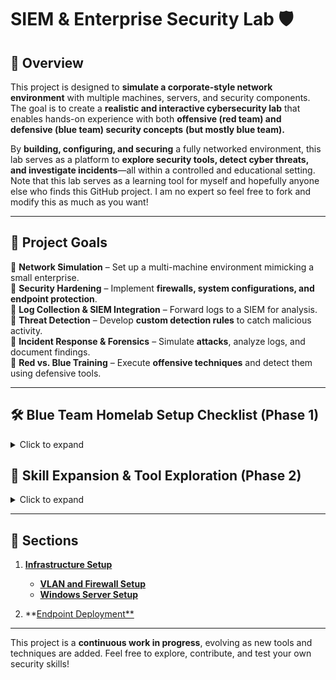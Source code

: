 # **SIEM & Enterprise Security Lab 🛡️**

## **🔹 Overview**

This project is designed to **simulate a corporate-style network environment** with multiple machines, servers, and security components. The goal is to create a **realistic and interactive cybersecurity lab** that enables hands-on experience with both **offensive (red team) and defensive (blue team) security concepts** **(but mostly blue team).**

By **building, configuring, and securing** a fully networked environment, this lab serves as a platform to **explore security tools, detect cyber threats, and investigate incidents**—all within a controlled and educational setting. Note that this lab serves as a learning tool for myself and hopefully anyone else who finds this GitHub project. I am no expert so feel free to fork and modify this as much as you want!

------

## **🎯 Project Goals**

🔹 **Network Simulation** – Set up a multi-machine environment mimicking a small enterprise.  
🔹 **Security Hardening** – Implement **firewalls, system configurations, and endpoint protection**.  
🔹 **Log Collection & SIEM Integration** – Forward logs to a SIEM for analysis.  
🔹 **Threat Detection** – Develop **custom detection rules** to catch malicious activity.  
🔹 **Incident Response & Forensics** – Simulate **attacks**, analyze logs, and document findings.  
🔹 **Red vs. Blue Training** – Execute **offensive techniques** and detect them using defensive tools.  

------

## 🛠️ Blue Team Homelab Setup Checklist (Phase 1)

<details>
<summary>Click to expand</summary>

### 🔹 Infrastructure Setup

✅ Configure VLANs + Firewall  
✅ Deploy Windows Server  
✅ Configure Active Directory Domain  
✅ Set up DNS & DHCP  
✅ Create AD users  

### 🔹 Endpoint Deployment

✅ Deploy Windows 10/11 Workstations  
✅ Join to Domain  
✅ Create user sessions, simulate real usage  
✅ Install Sysmon + SwiftOnSecurity config  

### 🔹 SIEM (Wazuh) Setup

- [ ] Deploy Linux VM (Ubuntu recommended)  
- [ ] Install Wazuh Stack (Wazuh Manager, Elasticsearch, Kibana, Filebeat)  
- [ ] Open ports in firewall  
- [ ] Access Wazuh Dashboard via browser  

### 🔹 Agent Deployment

- [ ] Install Wazuh agent on Windows Server  
- [ ] Install agent on all Windows clients  
- [ ] Register agents with Wazuh Manager  
- [ ] Confirm logs received  

### 🔹 Log Collection Validation

- [ ] View EventLogs, Sysmon events in Wazuh UI  
- [ ] Simulate:  
  - [ ] Failed logins  
  - [ ] PowerShell execution  
  - [ ] RDP usage  
- [ ] Confirm rules fired, alerts generated  

### 🔹 Network Visibility

- [ ] Deploy Suricata or Zeek on dedicated VM  
- [ ] Mirror VLAN traffic to sensor (if possible)  
- [ ] Send logs to Wazuh via Filebeat  

### 🔹 Threat Simulation & Detection

- [ ] Install Atomic Red Team on a test endpoint  
- [ ] Run:  
  - [ ] T1059 – PowerShell execution  
  - [ ] T1110 – Brute-force attempt  
  - [ ] T1055 – Process injection  
- [ ] Confirm alerts appear in Wazuh  
- [ ] Analyze rules, tag with MITRE ATT&CK  

### 🔹 Dashboarding & Alerting

- [ ] Create Kibana dashboards:  
  - [ ] Failed logins  
  - [ ] Top processes  
  - [ ] Alerts by severity  
- [ ] Build custom detection rules in Wazuh  
- [ ] Link rules to techniques  
</details> 

## 🧠 Skill Expansion & Tool Exploration (Phase 2)

<details>
<summary>Click to expand</summary>

### 🔹 Splunk SIEM (Free Tier)

- [ ] Deploy Splunk Free Edition (500MB/day)  
- [ ] Forward logs from one Windows client  
- [ ] Practice SPL (Search Processing Language)  
- [ ] Replicate Wazuh detections in Splunk  
- [ ] Create basic dashboards and alerts

### 🔹 ELK Stack (Standalone)

- [ ] Deploy vanilla ELK (Elasticsearch + Logstash + Kibana)  
- [ ] Forward logs from endpoints or test logs  
- [ ] Create custom ingestion pipelines with Logstash  
- [ ] Visualize data in Kibana  
- [ ] Compare ELK with Wazuh experience

### 🔹 Zeek (Bro) Network Monitoring

- [ ] Install Zeek on a sensor VM  
- [ ] Send VLAN traffic via mirror or tap interface  
- [ ] Analyze:  
  - [ ] DNS logs  
  - [ ] HTTP logs  
  - [ ] SSL, SSH activity  
- [ ] Forward Zeek logs to ELK or Wazuh

### 🔹 Advanced Threat Simulation

- [ ] Use MITRE Caldera for red team automation  
- [ ] Write detection rules based on Caldera activity  
- [ ] Map alerts to MITRE ATT&CK Navigator

### 🔹 Detection Engineering Practice

- [ ] Write Sigma rules based on log observations  
- [ ] Convert Sigma to Wazuh/Splunk detection syntax  
- [ ] Build a “Detection Catalog” in GitHub  
  - [ ] Detection name  
  - [ ] Trigger method  
  - [ ] Log source  
  - [ ] Tool used (Wazuh, Splunk, etc.)  
  - [ ] MITRE ID

</details>

------
## 🚀 **Sections**

1. [**Infrastructure Setup**](https://github.com/alexh200/blue-team-homelab/tree/main/infrastructure_setup/vlan_firewall_setup.md)
   
	*  [**VLAN and Firewall Setup**](https://github.com/alexh200/blue-team-homelab/tree/main/infrastructure_setup/vlan_firewall_setup.md)
	*  [**Windows Server Setup**](https://github.com/alexh200/blue-team-homelab/tree/main/infrastructure_setup/windows_server_setup.md)
	
2. **[Endpoint Deployment**](https://github.com/alexh200/blue-team-homelab/tree/main/infrastructure_setup/endpoint_deployment.md)
------

This project is a **continuous work in progress**, evolving as new tools and techniques are added. Feel free to explore, contribute, and test your own security skills!